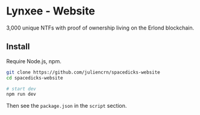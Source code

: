 # Lynxee - Website

3,000 unique NTFs with proof of ownership living on the Erlond blockchain.

## Install

Require Node.js, npm.

```sh
git clone https://github.com/juliencrn/spacedicks-website
cd spacedicks-website

# start dev
npm run dev
```

Then see the `package.json` in the `script` section.
